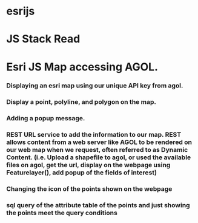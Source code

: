 # esrijs
# JS Stack Read
# Esri JS Map accessing AGOL.
### Displaying an esri map using our unique API key from agol.
### Display a point, polyline, and polygon on the map.
### Adding a popup message.
### REST URL service to add the information to our map. REST allows content from a web server like AGOL to be rendered on our web map when we request, often referred to as Dynamic Content. (i.e. Upload a shapefile to agol, or used the available files on agol, get the url, display on the webpage using Featurelayer(), add popup of the fields of interest)
### Changing the icon of the points shown on the webpage
### sql query of the attribute table of the points and just showing the points meet the query conditions
